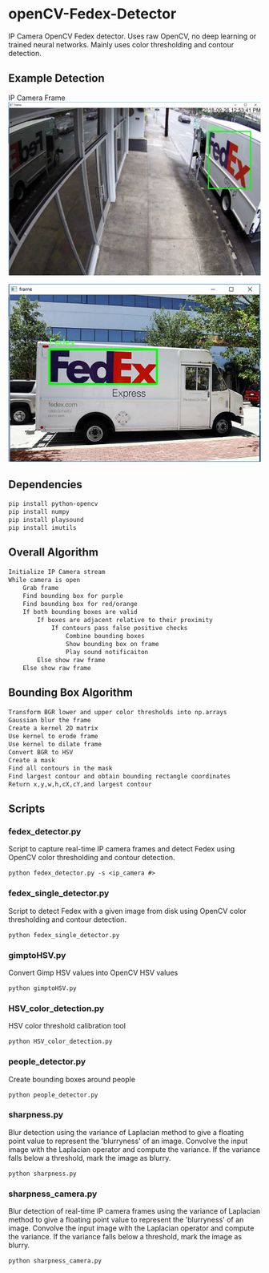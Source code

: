 # openCV-Fedex-Detector

IP Camera OpenCV Fedex detector. Uses raw OpenCV, no deep learning or trained neural networks. Mainly uses color thresholding and contour detection. 
## Example Detection
IP Camera Frame
![](image_detector/photos/example1.PNG)

![](image_detector/photos/example2.PNG)

## Dependencies
```
pip install python-opencv
pip install numpy
pip install playsound
pip install imutils
```

## Overall Algorithm 
```
Initialize IP Camera stream
While camera is open
    Grab frame
    Find bounding box for purple
    Find bounding box for red/orange
    If both bounding boxes are valid
        If boxes are adjacent relative to their proximity 
            If contours pass false positive checks
                Combine bounding boxes
                Show bounding box on frame
                Play sound notificaiton
        Else show raw frame
    Else show raw frame
```

## Bounding Box Algorithm
```
Transform BGR lower and upper color thresholds into np.arrays
Gaussian blur the frame
Create a kernel 2D matrix
Use kernel to erode frame
Use kernel to dilate frame
Convert BGR to HSV
Create a mask
Find all contours in the mask
Find largest contour and obtain bounding rectangle coordinates
Return x,y,w,h,cX,cY,and largest contour
```

## Scripts
### fedex_detector.py
Script to capture real-time IP camera frames and detect Fedex using OpenCV color thresholding and contour detection.
```
python fedex_detector.py -s <ip_camera #>
```

### fedex_single_detector.py
Script to detect Fedex with a given image from disk using OpenCV color thresholding and contour detection.
```
python fedex_single_detector.py 
```

### gimptoHSV.py
Convert Gimp HSV values into OpenCV HSV values 
```
python gimptoHSV.py 
```

### HSV_color_detection.py
HSV color threshold calibration tool 
```
python HSV_color_detection.py 
```

### people_detector.py
Create bounding boxes around people
```
python people_detector.py
```

### sharpness.py
Blur detection using the variance of Laplacian method to give a floating point value to represent the 'blurryness' of an image. Convolve the input image with the Laplacian operator and compute the variance. If the variance falls below a threshold, mark the image as blurry.
```
python sharpness.py
```

### sharpness_camera.py
Blur detection of real-time IP camera frames using the variance of Laplacian method to give a floating point value to represent the 'blurryness' of an image. Convolve the input image with the Laplacian operator and compute the variance. If the variance falls below a threshold, mark the image as blurry.
```
python sharpness_camera.py
```
